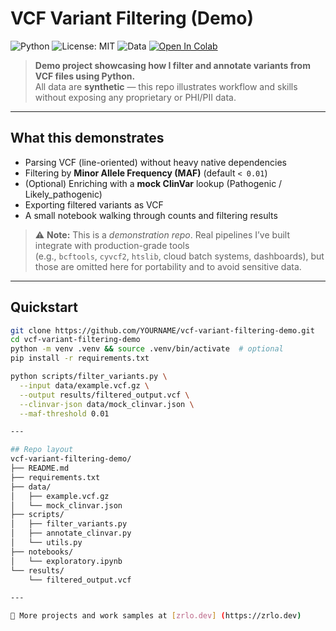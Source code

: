 # VCF Variant Filtering (Demo)

![Python](https://img.shields.io/badge/Python-3.10+-blue.svg)
![License: MIT](https://img.shields.io/badge/License-MIT-green.svg)
![Data](https://img.shields.io/badge/Data-Synthetic%20(No%20PII)-red.svg)
[![Open In Colab](https://colab.research.google.com/assets/colab-badge.svg)](https://colab.research.google.com/github/YOURNAME/vcf-variant-filtering-demo/blob/main/notebooks/exploratory.ipynb)

> **Demo project showcasing how I filter and annotate variants from VCF files using Python.**  
> All data are **synthetic** — this repo illustrates workflow and skills without exposing any proprietary or PHI/PII data.

---

## What this demonstrates
- Parsing VCF (line-oriented) without heavy native dependencies  
- Filtering by **Minor Allele Frequency (MAF)** (default `< 0.01`)  
- (Optional) Enriching with a **mock ClinVar** lookup (Pathogenic / Likely_pathogenic)  
- Exporting filtered variants as VCF  
- A small notebook walking through counts and filtering results  

> ⚠️ **Note:** This is a *demonstration repo*. Real pipelines I’ve built integrate with production-grade tools  
> (e.g., `bcftools`, `cyvcf2`, `htslib`, cloud batch systems, dashboards), but those are omitted here for portability and to avoid sensitive data.

---

## Quickstart

```bash
git clone https://github.com/YOURNAME/vcf-variant-filtering-demo.git
cd vcf-variant-filtering-demo
python -m venv .venv && source .venv/bin/activate  # optional
pip install -r requirements.txt

python scripts/filter_variants.py \
  --input data/example.vcf.gz \
  --output results/filtered_output.vcf \
  --clinvar-json data/mock_clinvar.json \
  --maf-threshold 0.01

---

## Repo layout
vcf-variant-filtering-demo/
├── README.md
├── requirements.txt
├── data/
│   ├── example.vcf.gz
│   └── mock_clinvar.json
├── scripts/
│   ├── filter_variants.py
│   ├── annotate_clinvar.py
│   └── utils.py
├── notebooks/
│   └── exploratory.ipynb
└── results/
    └── filtered_output.vcf

---

🔗 More projects and work samples at [zrlo.dev] (https://zrlo.dev)
